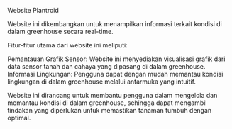 Website Plantroid

Website ini dikembangkan untuk menampilkan informasi terkait kondisi di dalam greenhouse secara real-time.

Fitur-fitur utama dari website ini meliputi:

Pemantauan Grafik Sensor: Website ini menyediakan visualisasi grafik dari data sensor tanah dan cahaya yang dipasang di dalam greenhouse.
Informasi Lingkungan: Pengguna dapat dengan mudah memantau kondisi lingkungan di dalam greenhouse melalui antarmuka yang intuitif.

Website ini dirancang untuk membantu pengguna dalam mengelola dan memantau kondisi di dalam greenhouse, sehingga dapat mengambil tindakan yang diperlukan untuk memastikan tanaman tumbuh dengan optimal.
